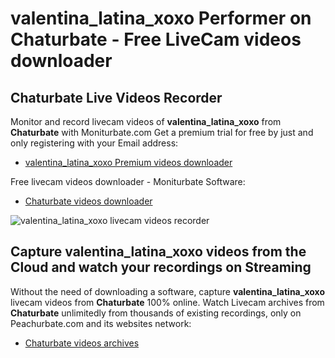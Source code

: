 # valentina_latina_xoxo Performer on Chaturbate - Free LiveCam videos downloader

## Chaturbate Live Videos Recorder

Monitor and record livecam videos of **valentina_latina_xoxo** from **Chaturbate** with Moniturbate.com
Get a premium trial for free by just and only registering with your Email address:
* [valentina_latina_xoxo Premium videos downloader](https://moniturbate.com/request-demo-licence-key.html)

Free livecam videos downloader - Moniturbate Software:
* [Chaturbate videos downloader](https://moniturbate.com/moniturbate-download-software.html)

![valentina_latina_xoxo livecam videos recorder](https://peachurnet.com/templates/moniturbate-software.png)


## Capture valentina_latina_xoxo videos from the Cloud and watch your recordings on Streaming

Without the need of downloading a software, capture **valentina_latina_xoxo** livecam videos from **Chaturbate** 100% online.
Watch Livecam archives from **Chaturbate** unlimitedly from thousands of existing recordings, only on Peachurbate.com and its websites network:
* [Chaturbate videos archives](https://peachurnet.com/)